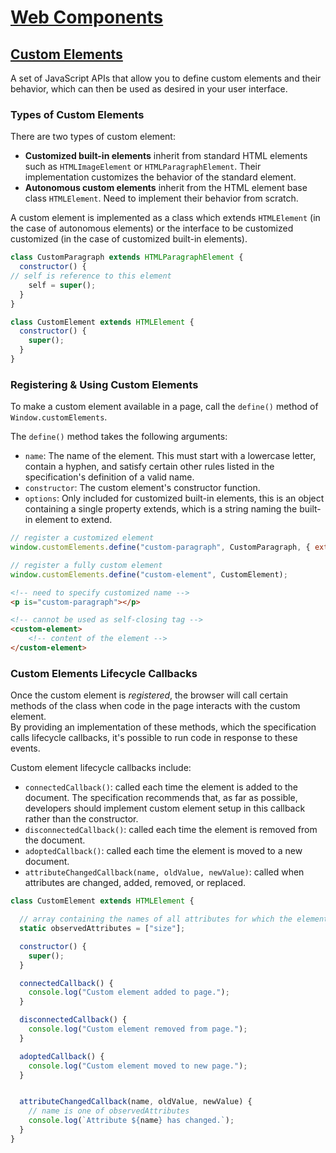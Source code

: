 # [Web Components][web-components-mdn]

## [Custom Elements][using-cusotom-elements-mdn]

A set of JavaScript APIs that allow you to define custom elements and their behavior, which can then be used as desired in your user interface.

### Types of Custom Elements

There are two types of custom element:

- **Customized built-in elements** inherit from standard HTML elements such as `HTMLImageElement` or `HTMLParagraphElement`. Their implementation customizes the behavior of the standard element.
- **Autonomous custom elements** inherit from the HTML element base class `HTMLElement`. Need to implement their behavior from scratch.

A custom element is implemented as a class which extends `HTMLElement` (in the case of autonomous elements) or the interface to be customized customized (in the case of customized built-in elements).

```js
class CustomParagraph extends HTMLParagraphElement {
  constructor() {
// self is reference to this element
    self = super();
  }
}

class CustomElement extends HTMLElement {
  constructor() {
    super();
  }
}
```

### Registering & Using Custom Elements

To make a custom element available in a page, call the `define()` method of `Window.customElements`.

The `define()` method takes the following arguments:

- `name`: The name of the element. This must start with a lowercase letter, contain a hyphen, and satisfy certain other rules listed in the specification's definition of a valid name.
- `constructor`: The custom element's constructor function.
- `options`: Only included for customized built-in elements, this is an object containing a single property extends, which is a string naming the built-in element to extend.

```js
// register a customized element
window.customElements.define("custom-paragraph", CustomParagraph, { extends: "p" });

// register a fully custom element
window.customElements.define("custom-element", CustomElement);
```

```html
<!-- need to specify customized name -->
<p is="custom-paragraph"></p>

<!-- cannot be used as self-closing tag -->
<custom-element>
    <!-- content of the element -->
</custom-element>
```

### Custom Elements Lifecycle Callbacks

Once the custom element is _registered_, the browser will call certain methods of the class when code in the page interacts with the custom element.  
By providing an implementation of these methods, which the specification calls lifecycle callbacks, it's possible to run code in response to these events.

Custom element lifecycle callbacks include:

- `connectedCallback()`: called each time the element is added to the document. The specification recommends that, as far as possible, developers should implement custom element setup in this callback rather than the constructor.
- `disconnectedCallback()`: called each time the element is removed from the document.
- `adoptedCallback()`: called each time the element is moved to a new document.
- `attributeChangedCallback(name, oldValue, newValue)`: called when attributes are changed, added, removed, or replaced.

```js
class CustomElement extends HTMLElement {

  // array containing the names of all attributes for which the element needs change notifications
  static observedAttributes = ["size"];

  constructor() {
    super();
  }

  connectedCallback() {
    console.log("Custom element added to page.");
  }

  disconnectedCallback() {
    console.log("Custom element removed from page.");
  }

  adoptedCallback() {
    console.log("Custom element moved to new page.");
  }


  attributeChangedCallback(name, oldValue, newValue) {
    // name is one of observedAttributes
    console.log(`Attribute ${name} has changed.`);
  }
}
```

<!-- links -->
[web-components-mdn]: https://developer.mozilla.org/en-US/docs/Web/API/Web_Components "Web Components Docs"
[using-cusotom-elements-mdn]: https://developer.mozilla.org/en-US/docs/Web/API/Web_components/Using_custom_elements "Using Custom Elements"
